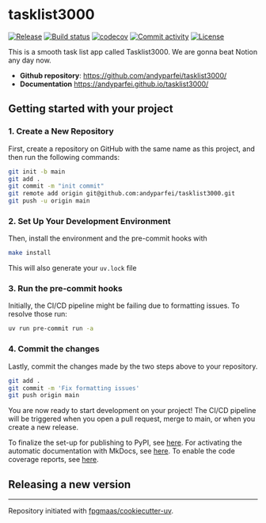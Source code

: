 # tasklist3000

[![Release](https://img.shields.io/github/v/release/andyparfei/tasklist3000)](https://img.shields.io/github/v/release/andyparfei/tasklist3000)
[![Build status](https://img.shields.io/github/actions/workflow/status/andyparfei/tasklist3000/main.yml?branch=main)](https://github.com/andyparfei/tasklist3000/actions/workflows/main.yml?query=branch%3Amain)
[![codecov](https://codecov.io/gh/andyparfei/tasklist3000/branch/main/graph/badge.svg)](https://codecov.io/gh/andyparfei/tasklist3000)
[![Commit activity](https://img.shields.io/github/commit-activity/m/andyparfei/tasklist3000)](https://img.shields.io/github/commit-activity/m/andyparfei/tasklist3000)
[![License](https://img.shields.io/github/license/andyparfei/tasklist3000)](https://img.shields.io/github/license/andyparfei/tasklist3000)

This is a smooth task list app called Tasklist3000. We are gonna beat Notion any day now.

- **Github repository**: <https://github.com/andyparfei/tasklist3000/>
- **Documentation** <https://andyparfei.github.io/tasklist3000/>

## Getting started with your project

### 1. Create a New Repository

First, create a repository on GitHub with the same name as this project, and then run the following commands:

```bash
git init -b main
git add .
git commit -m "init commit"
git remote add origin git@github.com:andyparfei/tasklist3000.git
git push -u origin main
```

### 2. Set Up Your Development Environment

Then, install the environment and the pre-commit hooks with

```bash
make install
```

This will also generate your `uv.lock` file

### 3. Run the pre-commit hooks

Initially, the CI/CD pipeline might be failing due to formatting issues. To resolve those run:

```bash
uv run pre-commit run -a
```

### 4. Commit the changes

Lastly, commit the changes made by the two steps above to your repository.

```bash
git add .
git commit -m 'Fix formatting issues'
git push origin main
```

You are now ready to start development on your project!
The CI/CD pipeline will be triggered when you open a pull request, merge to main, or when you create a new release.

To finalize the set-up for publishing to PyPI, see [here](https://fpgmaas.github.io/cookiecutter-uv/features/publishing/#set-up-for-pypi).
For activating the automatic documentation with MkDocs, see [here](https://fpgmaas.github.io/cookiecutter-uv/features/mkdocs/#enabling-the-documentation-on-github).
To enable the code coverage reports, see [here](https://fpgmaas.github.io/cookiecutter-uv/features/codecov/).

## Releasing a new version



---

Repository initiated with [fpgmaas/cookiecutter-uv](https://github.com/fpgmaas/cookiecutter-uv).
